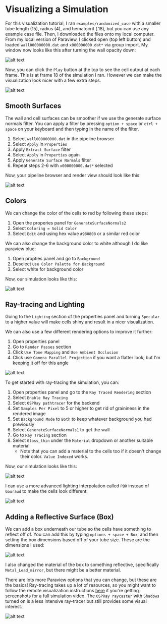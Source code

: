 # Visualizing a Simulation

For this visualization tutorial, I ran `examples/randomized_case` with a smaller tube length (15), radius (4), and hematocrit (.18), but you can use any example case file. Then, I downloaded the files onto my local computer. From my local version of Paraview, I clicked open (top left button) and loaded `wall000000000.dat` and `x000000000.dat*` via group import. My window now looks like this after turning the wall opacity down:

![alt text](image-6.png)

Now, you can click the `Play` button at the top to see the cell output at each frame. This is at frame 18 of the simulation I ran. However we can make the visualization look nicer with a few extra steps.

![alt text](image-7.png)

## Smooth Surfaces

The wall and cell surfaces can be smoother if we use the generate surface normals filter. You can apply a filter by pressing `option + space` or `ctrl + space` on your keyboard and then typing in the name of the filter.

1. Select `wall000000000.dat` in the pipeline browser
2. Select `Apply` in `Properties`
3. Apply `Extract Surface` filter
4. Select `Apply` in `Properties` again
5. Apply `Generate Surface Normals` filter
6. Repeat steps 2-6 with `x000000000.dat*` selected

Now, your pipeline browser and render view should look like this:

![alt text](image-8.png)

## Colors

We can change the color of the cells to red by following these steps:

1. Open the properies panel for `GenerateSurfaceNormals2`
2. Select `Coloring = Solid Color`
3. Select `Edit` and using hex value `#980808` or a similar red color

We can also change the background color to white although I do like paraview blue:

1. Open propties panel and go to `Background`
2. Deselect `Use Color Palette for Background`
3. Select white for background color

Now, our simulation looks like this:

![alt text](image-9.png)

## Ray-tracing and Lighting

Going to the `Lighting` section of the properties panel and turning `Specular` to a higher value will make cells shiny and result in a nicer visualization.

We can also use a few different rendering options to improve it further:

1. Open properties panel
2. Go to `Render Passes` section
3. Click `Use Tone Mapping` and `Use Ambient Occlusion`
4. Click use `Camera Parallel Projection` if you want a flatter look, but I'm keeping it off for this angle

![alt text](image-11.png)

To get started with ray-tracing the simulation, you can:

1. Open properties panel and go to the `Ray Traced Rendering` section
2. Select `Enable Ray Tracing`
3. Select `OSPRay pathtracer` for the backend
4. Set `Samples Per Pixel` to 5 or higher to get rid of graininess in the rendered image
5. Set `Background Mode` to `Both` to keep whatever background you had previously
6. Select `GenerateSurfaceNormals1` to get the wall
7. Go to `Ray Tracing` section
8. Select `Glass_thin` under the `Material` dropdown or another suitable material
    * Note that you can add a material to the cells too if it doesn't change their color. `Value Indexed` works.

Now, our simulation looks like this:

![alt text](image-12.png)

I can use a more advanced lighting interpolation called `PBR` instead of `Gouraud` to make the cells look different:

![alt text](image-13.png)

## Adding a Reflective Surface (Box)

We can add a box underneath our tube so the cells have something to reflect off of. You can add this by typing `options + space + Box`, and then setting the box dimensions based off of your tube size. These are the dimensions I used:

![alt text](image-14.png)

I also changed the material of the box to something reflective, specifically `Metal_Lead_mirror`, but there might be a better material. 

There are lots more Paraview options that you can change, but these are the basics! Ray-tracing takes up a lot of resources, so you might want to follow the remote visualization instructions [here](https://github.com/comp-physics/Scientific-Visualization?tab=readme-ov-file) if you're getting screenshots for a full simulation video. The `OSPRay raycaster` with `Shadows` turned on is a less intensive ray-tracer but still provides some visual interest.

![alt text](image-15.png)
